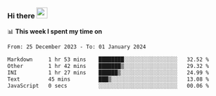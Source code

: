 ### Hi there <a href="https://www.gautamkrishnar.com/"><img src="https://media.giphy.com/media/hvRJCLFzcasrR4ia7z/giphy.gif" width="25px"></a>

📊 **This week I spent my time on**

<!--START_SECTION:waka-->

```txt
From: 25 December 2023 - To: 01 January 2024

Markdown     1 hr 53 mins    ████████░░░░░░░░░░░░░░░░░   32.52 %
Other        1 hr 42 mins    ███████▒░░░░░░░░░░░░░░░░░   29.32 %
INI          1 hr 27 mins    ██████▒░░░░░░░░░░░░░░░░░░   24.99 %
Text         45 mins         ███▒░░░░░░░░░░░░░░░░░░░░░   13.08 %
JavaScript   0 secs          ░░░░░░░░░░░░░░░░░░░░░░░░░   00.06 %
```

<!--END_SECTION:waka-->
